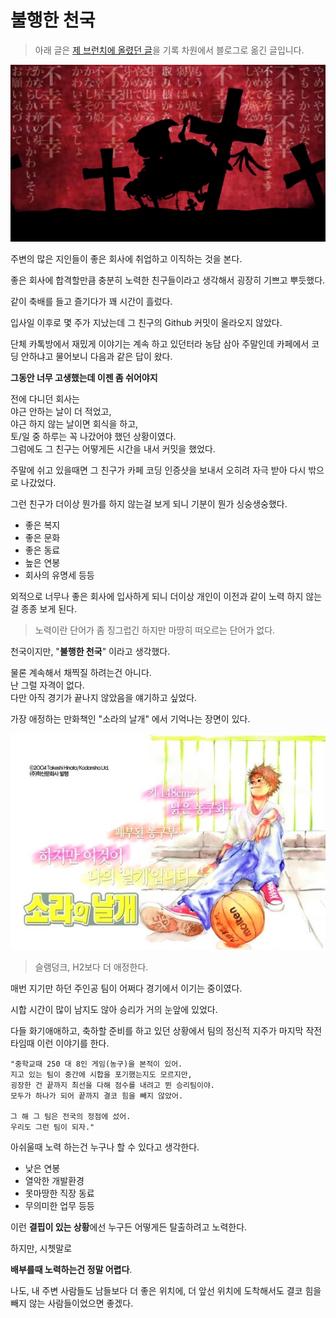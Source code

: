 # 불행한 천국

> 아래 글은 [제 브런치에 올렸던 글](https://brunch.co.kr/@jojoldu/17)을 기록 차원에서 블로그로 옮긴 글입니다.

![1](./images/1.jpg)

주변의 많은 지인들이 좋은 회사에 취업하고 이직하는 것을 본다.  
  
좋은 회사에 합격할만큼 충분히 노력한 친구들이라고 생각해서 굉장히 기쁘고 뿌듯했다.  
  
같이 축배를 들고 즐기다가 꽤 시간이 흘렀다.  
  
입사일 이후로 몇 주가 지났는데 그 친구의 Github 커밋이 올라오지 않았다.  
  
단체 카톡방에서 재밌게 이야기는 계속 하고 있던터라 농담 삼아 주말인데 카페에서 코딩 안하냐고 물어보니 다음과 같은 답이 왔다.  
  
**그동안 너무 고생했는데 이젠 좀 쉬어야지**  
  
전에 다니던 회사는  
야근 안하는 날이 더 적었고,  
야근 하지 않는 날이면 회식을 하고,  
토/일 중 하루는 꼭 나갔어야 했던 상황이였다.  
그럼에도 그 친구는 어떻게든 시간을 내서 커밋을 했었다.  
  
주말에 쉬고 있을때면 그 친구가 카페 코딩 인증샷을 보내서 오히려 자극 받아 다시 밖으로 나갔었다.  
  
그런 친구가 더이상 뭔가를 하지 않는걸 보게 되니 기분이 뭔가 싱숭생숭했다.  

* 좋은 복지
* 좋은 문화
* 좋은 동료
* 높은 연봉
* 회사의 유명세 등등

외적으로 너무나 좋은 회사에 입사하게 되니 더이상 개인이 이전과 같이 노력 하지 않는걸 종종 보게 된다.  

> 노력이란 단어가 좀 징그럽긴 하지만 마땅히 떠오르는 단어가 없다.


천국이지만, "**불행한 천국**" 이라고 생각했다.  
  
물론 계속해서 채찍질 하려는건 아니다.  
난 그럴 자격이 없다.  
다만 아직 경기가 끝나지 않았음을 얘기하고 싶었다.  
  
가장 애정하는 만화책인 "소라의 날개" 에서 기억나는 장면이 있다.

![2](./images/2.png)

> 슬램덩크, H2보다 더 애정한다.  
  
매번 지기만 하던 주인공 팀이 어쩌다 경기에서 이기는 중이였다.  
  
시합 시간이 많이 남지도 않아 승리가 거의 눈앞에 있었다.  
  
다들 화기애애하고, 축하할 준비를 하고 있던 상황에서 팀의 정신적 지주가 마지막 작전 타임때 이런 이야기를 한다.  

```
"중학교때 250 대 8인 게임(농구)을 본적이 있어.
지고 있는 팀이 중간에 시합을 포기했는지도 모르지만,
굉장한 건 끝까지 최선을 다해 점수를 내려고 뛴 승리팀이야.
모두가 하나가 되어 끝까지 결코 힘을 빼지 않았어.

그 해 그 팀은 전국의 정점에 섰어.
우리도 그런 팀이 되자."
```

아쉬울때 노력 하는건 누구나 할 수 있다고 생각한다.

* 낮은 연봉
* 열악한 개발환경
* 못마땅한 직장 동료
* 무의미한 업무 등등

이런 **결핍이 있는 상황**에선 누구든 어떻게든 탈출하려고 노력한다.  
  
하지만, 시쳇말로  
  
**배부를때 노력하는건 정말 어렵다**.  
  
나도, 내 주변 사람들도 남들보다 더 좋은 위치에, 더 앞선 위치에 도착해서도 결코 힘을 빼지 않는 사람들이었으면 좋겠다. 